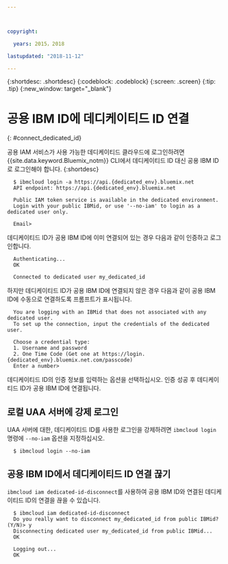 ```yaml
---



copyright:

  years: 2015，2018

lastupdated: "2018-11-12"

---
```


{:shortdesc: .shortdesc}
{:codeblock: .codeblock}
{:screen: .screen}
{:tip: .tip}
{:new_window: target="_blank"}

# 공용 IBM ID에 데디케이티드 ID 연결
{: #connect_dedicated_id}

공용 IAM 서비스가 사용 가능한 데디케이티드 클라우드에 로그인하려면 {{site.data.keyword.Bluemix_notm}} CLI에서 데디케이티드 ID 대신 공용 IBM ID로 로그인해야 합니다.
{:shortdesc}

```
  $ ibmcloud login -a https://api.{dedicated_env}.bluemix.net
  API endpoint: https://api.{dedicated_env}.bluemix.net

  Public IAM token service is available in the dedicated environment.
  Login with your public IBMid, or use '--no-iam' to login as a dedicated user only.

  Email>
```

데디케이티드 ID가 공용 IBM ID에 이미 연결되어 있는 경우 다음과 같이 인증하고 로그인합니다.

```
  Authenticating...
  OK

  Connected to dedicated user my_dedicated_id
```

하지만 데디케이티드 ID가 공용 IBM ID에 연결되지 않은 경우 다음과 같이 공용 IBM ID에 수동으로 연결하도록 프롬프트가 표시됩니다.

```
  You are logging with an IBMid that does not associated with any dedicated user.
  To set up the connection, input the credentials of the dedicated user.

  Choose a credential type:
  1. Username and password
  2. One Time Code (Get one at https://login.{dedicated_env}.bluemix.net.com/passcode)
  Enter a number>
```

데디케이티드 ID의 인증 정보를 입력하는 옵션을 선택하십시오. 인증 성공 후 데디케이티드 ID가 공용 IBM ID에 연결됩니다.

## 로컬 UAA 서버에 강제 로그인

UAA 서버에 대한, 데디케이티드 ID를 사용한 로그인을 강제하려면 `ibmcloud login` 명령에 `--no-iam` 옵션을 지정하십시오.

```
  $ ibmcloud login --no-iam
```

## 공용 IBM ID에서 데디케이티드 ID 연결 끊기 

`ibmcloud iam dedicated-id-disconnect`를 사용하여 공용 IBM ID와 연결된 데디케이티드 ID의 연결을 끊을 수 있습니다.

```
  $ ibmcloud iam dedicated-id-disconnect
  Do you really want to disconnect my_dedicated_id from public IBMid? (Y/N)> y
  Disconnecting dedicated user my_dedicated_id from public IBMid...
  OK

  Logging out...
  OK
```
